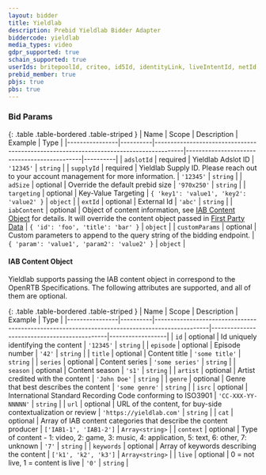 ```yaml
---
layout: bidder
title: Yieldlab
description: Prebid Yieldlab Bidder Adapter
biddercode: yieldlab
media_types: video
gdpr_supported: true
schain_supported: true
userIds: britepoolId, criteo, id5Id, identityLink, liveIntentId, netId, parrableId, pubCommonId, unifiedId
prebid_member: true
pbjs: true
pbs: true
---
```




### Bid Params

{: .table .table-bordered .table-striped }
| Name           | Scope    | Description                                                                           | Example                                     | Type     |
|----------------|----------|---------------------------------------------------------------------------------------|---------------------------------------------|----------|
| `adslotId`     | required | Yieldlab Adslot ID                                                                    | `'12345'`                                   | `string` |
| `supplyId`     | required | Yieldlab Supply ID. Please reach out to your account management for more information. | `'12345'`                                   | `string` |
| `adSize`       | optional | Override the default prebid size                                                      | `'970x250'`                                 | `string` |
| `targeting`    | optional | Key-Value Targeting                                                                   | `{ 'key1': 'value1', 'key2': 'value2' }`    | `object` |
| `extId`        | optional | External Id                                                                           | `'abc'`                                     | `string` |
| `iabContent`   | optional | Object of content information, see [IAB Content Object](#iab_content) for details. It will override the content object passed in [First Party Data](https://docs.prebid.org/features/firstPartyData.html)    | `{ 'id': 'foo', 'title': 'bar' }`           | `object` |
| `customParams` | optional | Custom parameters to append to the query string of the bidding endpoint.              | `{ 'param': 'value1', 'param2': 'value2' }` | `object` |

<a name="iab_content" />

#### IAB Content Object

Yieldlab supports passing the IAB content object in correspond to the OpenRTB Specifications.
The following attributes are supported, and all of them are optional.

{: .table .table-bordered .table-striped }
| Name           | Scope    | Description                                                                                   | Example                                     | Type             |
|----------------|----------|-----------------------------------------------------------------------------------------------|---------------------------------------------|------------------|
| `id`           | optional | Id uniquely identifying the content                                                           | `'12345'`                                   | `string`         |
| `episode`      | optional | Episode number                                                                                | `'42'`                                      | `string`         |
| `title`        | optional | Content title                                                                                 | `'some title'`                              | `string`         |
| `series`       | optional | Content series                                                                                | `'some series'`                             | `string`         |
| `season`       | optional | Content season                                                                                | `'s1'`                                      | `string`         |
| `artist`       | optional | Artist credited with the content                                                              | `'John Doe'`                                | `string`         |
| `genre`        | optional | Genre that best describes the content                                                         | `'some genre'`                              | `string`         |
| `isrc`         | optional | International Standard Recording Code conforming to ISO3901                                   | `'CC-XXX-YY-NNNNN'`                         | `string`         |
| `url`          | optional | URL of the content, for buy-side contextualization or review                                  | `'https://yieldlab.com'`                    | `string`         |
| `cat`          | optional | Array of IAB content categories that describe the content producer                            | `['IAB1-1', 'IAB1-2']`                      | `Array<string>`  |
| `context`      | optional | Type of content - 1: video, 2: game, 3: music, 4: application, 5: text, 6: other, 7: unknown  | `'7'`                                       | `string`         |
| `keywords`     | optional | Array of keywords describing the content                                                      | `['k1', 'k2', 'k3']`                        | `Array<string>`  |
| `live`         | optional | 0 = not live, 1 = content is live                                                             | `'0'`                                       | `string`         |
